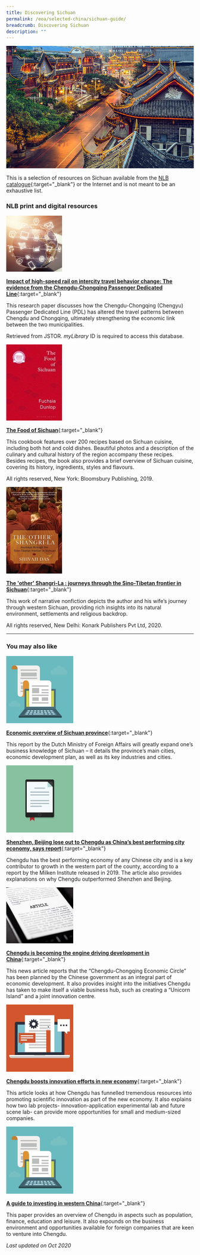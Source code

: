 ```yaml
---
title: Discovering Sichuan
permalink: /eoa/selected-china/sichuan-guide/
breadcrumb: Discovering Sichuan
description: ""
---
```




<img src="\images\eoa\china selected\sichuan-guide.jpg" alt="sichuan guide banner" style="width:800px;" />

This is a selection of resources on Sichuan available from the [NLB catalogue](http://catalogue.nlb.gov.sg/){:target="_blank"} or the Internet and is not meant to be an exhaustive list.

### **NLB print and digital resources**

<img src="/images/resources/Database 1.jpg" style="width:150px;" />

[**Impact of high-speed rail on intercity travel behavior change: The evidence from the Chengdu-Chongqing Passenger Dedicated Line**](https://eresources.nlb.gov.sg/Main/browse/resource/1322){:target="_blank"}

This research paper discusses how the Chengdu-Chongqing (Chengyu) Passenger Dedicated Line (PDL) has altered the travel patterns between Chengdu and Chongqing, ultimately strengthening the economic link between the two municipalities. 

Retrieved from JSTOR. <i>myLibrary</i> ID is required to access this database.

<img src="/images/book-covers/The-food-of-Sichuan.jpg" style="width:150px;" />

[**The Food of Sichuan**](https://eservice.nlb.gov.sg/item_holding.aspx?bid=204002742){:target="_blank"}

This cookbook features over 200 recipes based on Sichuan cuisine, including both hot and cold dishes. Beautiful photos and a description of the culinary and cultural history of the region accompany these recipes. Besides recipes, the book also provides a brief overview of Sichuan cuisine, covering its history, ingredients, styles and flavours. 

All rights reserved, New York: Bloomsbury Publishing, 2019.

<img src="/images/book-covers/The-other-Shangri-La.jpg" style="width:150px;" />

[**The 'other' Shangri-La : journeys through the Sino-Tibetan frontier in Sichuan**](https://eservice.nlb.gov.sg/item_holding.aspx?bid=205222865){:target="_blank"}

This work of narrative nonfiction depicts the author and his wife’s journey through western Sichuan, providing rich insights into its natural environment, settlements and religious backdrop. 

All rights reserved, New Delhi: Konark Publishers Pvt Ltd, 2020.

---

### **You may also like**

<img src="/images/resources/Article 1.jpg" style="width:180px;" />

[**Economic overview of Sichuan province**](https://www.rvo.nl/sites/default/files/2017/11/Economic-overview-Sichuan-province-China.pdf){:target="_blank"}

This report by the Dutch Ministry of Foreign Affairs will greatly expand one’s business knowledge of Sichuan – it details the province’s main cities, economic development plan, as well as its key industries and cities.

<img src="/images/resources/Article 2.jpg" style="width:180px;" />

[**Shenzhen, Beijing lose out to Chengdu as China’s best performing city economy, says report**](https://www.scmp.com/economy/china-economy/article/3033998/shenzhen-beijing-lose-out-chengdu-chinas-best-performing-city){:target="_blank"}

Chengdu has the best performing economy of any Chinese city and is a key contributor to growth in the western part of the county, according to a report by the Milken Institute released in 2019. The article also provides explanations on why Chengdu outperformed Shenzhen and Beijing. 

<img src="/images/resources/Article 3.jpg" style="width:180px;" />

[**Chengdu is becoming the engine driving development in China**](https://www.prnewswire.com/news-releases/chengdu-is-becoming-the-engine-driving-development-in-china-301065861.html){:target="_blank"}

This news article reports that the “Chengdu-Chongqing Economic Circle” has been planned by the Chinese government as an integral part of economic development. It also provides insight into the initiatives Chengdu has taken to make itself a viable business hub, such as creating a “Unicorn Island” and a joint innovation centre.

<img src="/images/resources/Article 4.jpg" style="width:180px;" />

[**Chengdu boosts innovation efforts in new economy**](https://global.chinadaily.com.cn/a/202008/01/WS5f24a752a31083481725d856.html){:target="_blank"}

This article looks at how Chengdu has funnelled tremendous resources into promoting scientific innovation as part of the new economy. It also explains how two lab projects- innovation-application experimental lab and future scene lab- can provide more opportunities for small and medium-sized companies. 

<img src="/images/resources/Article 1.jpg" style="width:180px;" />

[**A guide to investing in western China**](https://ifdesign.cloud/assets/images/design-articles/if-design-center-chengdu/white-paper-chengdu.pdf){:target="_blank"}

This paper provides an overview of Chengdu in aspects such as population, finance, education and leisure. It also expounds on the business environment and opportunities available for foreign companies that are keen to venture into Chengdu. 



*Last updated on Oct 2020*